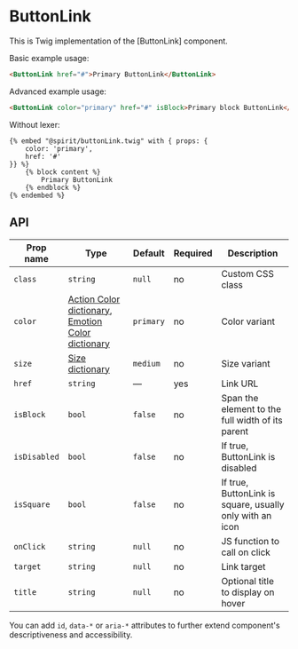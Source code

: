 # ButtonLink

This is Twig implementation of the [ButtonLink] component.

Basic example usage:

```html
<ButtonLink href="#">Primary ButtonLink</ButtonLink>
```

Advanced example usage:

```html
<ButtonLink color="primary" href="#" isBlock>Primary block ButtonLink</ButtonLink>
```

Without lexer:

```twig
{% embed "@spirit/buttonLink.twig" with { props: {
    color: 'primary',
    href: '#'
}} %}
    {% block content %}
        Primary ButtonLink
    {% endblock %}
{% endembed %}
```

## API

| Prop name    | Type                                                                                      | Default   | Required | Description                                              |
| ------------ | ----------------------------------------------------------------------------------------- | --------- | -------- | -------------------------------------------------------- |
| `class`      | `string`                                                                                  | `null`    | no       | Custom CSS class                                         |
| `color`      | [Action Color dictionary][dictionary-color], [Emotion Color dictionary][dictionary-color] | `primary` | no       | Color variant                                            |
| `size`       | [Size dictionary][dictionary-size]                                                        | `medium`  | no       | Size variant                                             |
| `href`       | `string`                                                                                  | —         | yes      | Link URL                                                 |
| `isBlock`    | `bool`                                                                                    | `false`   | no       | Span the element to the full width of its parent         |
| `isDisabled` | `bool`                                                                                    | `false`   | no       | If true, ButtonLink is disabled                          |
| `isSquare`   | `bool`                                                                                    | `false`   | no       | If true, ButtonLink is square, usually only with an icon |
| `onClick`    | `string`                                                                                  | `null`    | no       | JS function to call on click                             |
| `target`     | `string`                                                                                  | `null`    | no       | Link target                                              |
| `title`      | `string`                                                                                  | `null`    | no       | Optional title to display on hover                       |

You can add `id`, `data-*` or `aria-*` attributes to further extend component's
descriptiveness and accessibility.

[button]: https://github.com/lmc-eu/spirit-design-system/tree/main/packages/web/src/scss/components/Button
[dictionary-color]: https://github.com/lmc-eu/spirit-design-system/tree/main/docs/DICTIONARIES.md#color
[dictionary-size]: https://github.com/lmc-eu/spirit-design-system/tree/main/docs/DICTIONARIES.md#size
